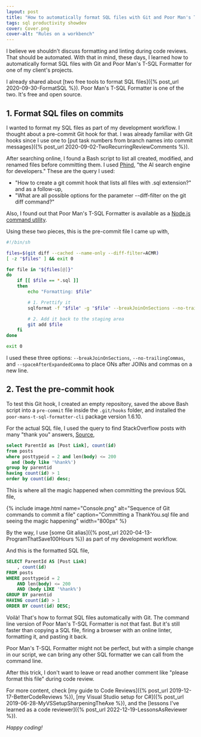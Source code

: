 ```yaml
---
layout: post
title: "How to automatically format SQL files with Git and Poor Man's T-SQL Formatter"
tags: sql productivity showdev
cover: Cover.png
cover-alt: "Rules on a workbench" 
---
```


I believe we shouldn't discuss formatting and linting during code reviews. That should be automated. With that in mind, these days, I learned how to automatically format SQL files with Git and Poor Man's T-SQL Formatter for one of my client's projects.

I already shared about [two free tools to format SQL files]({% post_url 2020-09-30-FormatSQL %}). Poor Man's T-SQL Formatter is one of the two. It's free and open source.

## 1. Format SQL files on commits

I wanted to format my SQL files as part of my development workflow. I thought about a pre-commit Git hook for that. I was already familiar with Git hooks since I use one to [put task numbers from branch names into commit messages]({% post_url 2020-09-02-TwoRecurringReviewComments %}).

After searching online, I found a Bash script to list all created, modified, and renamed files before committing them. I used [Phind](https://www.phind.com/), "the AI search engine for developers." These are the query I used:

* "How to create a git commit hook that lists all files with .sql extension?" and as a follow-up,
* "What are all possible options for the parameter --diff-filter on the git diff command?"

Also, I found out that Poor Man's T-SQL Formatter is available as a [Node.js command utility](https://github.com/TaoK/poor-mans-t-sql-formatter-npm-cli).

Using these two pieces, this is the pre-commit file I came up with,

```bash
#!/bin/sh

files=$(git diff --cached --name-only --diff-filter=ACMR)
[ -z "$files" ] && exit 0

for file in "${files[@]}"
do
    if [[ $file == *.sql ]]
    then
        echo "Formatting: $file"

        # 1. Prettify it
        sqlformat -f "$file" -g "$file" --breakJoinOnSections --no-trailingCommas --spaceAfterExpandedComma

        # 2. Add it back to the staging area
        git add $file
    fi
done

exit 0
```

I used these three options: `--breakJoinOnSections`, `--no-trailingCommas`, and `--spaceAfterExpandedComma` to place ONs after JOINs and commas on a new line.

## 2. Test the pre-commit hook

To test this Git hook, I created an empty repository, saved the above Bash script into a `pre-commit` file inside the `.git/hooks` folder, and installed the `poor-mans-t-sql-formatter-cli` package version 1.6.10.

For the actual SQL file, I used the query to find StackOverflow posts with many "thank you" answers, [Source](https://data.stackexchange.com/stackoverflow/query/886/posts-with-many-thank-you-answers),

```sql
select ParentId as [Post Link], count(id)
from posts
where posttypeid = 2 and len(body) <= 200
  and (body like '%hank%')
group by parentid
having count(id) > 1
order by count(id) desc;
```

This is where all the magic happened when committing the previous SQL file,

{% include image.html name="Console.png" alt="Sequence of Git commands to commit a file" caption="Committing a ThankYou.sql file and seeing the magic happening" width="800px" %}

By the way, I use [some Git alias]({% post_url 2020-04-13-ProgramThatSave100Hours %}) as part of my development workflow.

And this is the formatted SQL file,

```sql
SELECT ParentId AS [Post Link]
	, count(id)
FROM posts
WHERE posttypeid = 2
	AND len(body) <= 200
	AND (body LIKE '%hank%')
GROUP BY parentid
HAVING count(id) > 1
ORDER BY count(id) DESC;
```

Voilà! That's how to format SQL files automatically with Git. The command line version of Poor Man's T-SQL Formatter is not that fast. But it's still faster than copying a SQL file, firing a browser with an online linter, formatting it, and pasting it back.

Poor Man's T-SQL Formatter might not be perfect, but with a simple change in our script, we can bring any other SQL formatter we can call from the command line.

After this trick, I don't want to leave or read another comment like "please format this file" during code review.

For more content, check [my guide to Code Reviews]({% post_url 2019-12-17-BetterCodeReviews %}), [my Visual Studio setup for C#]({% post_url 2019-06-28-MyVSSetupSharpeningTheAxe %}), and the [lessons I've learned as a code reviewer]({% post_url 2022-12-19-LessonsAsReviewer %}).

_Happy coding!_